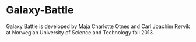 Galaxy-Battle
=============

Galaxy Battle is developed by Maja Charlotte Otnes and Carl Joachim Rørvik at Norwegian University of Science and Technology fall 2013.

